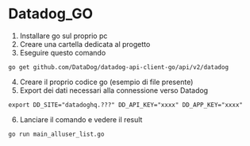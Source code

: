 # Datadog_GO

1. Installare go sul proprio pc
2. Creare una cartella dedicata al progetto
3. Eseguire questo comando
```
go get github.com/DataDog/datadog-api-client-go/api/v2/datadog
```

4. Creare il proprio codice go (esempio di file presente)
5. Export dei dati necessari alla connessione verso Datadog
```   
export DD_SITE="datadoghq.???" DD_API_KEY="xxxx" DD_APP_KEY="xxxx"
```

6. Lanciare il comando e vedere il result
```
go run main_alluser_list.go
```
